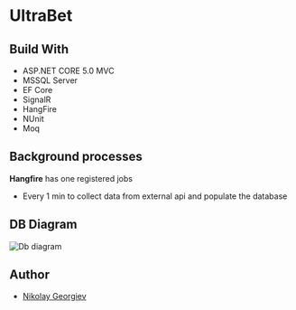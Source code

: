 # UltraBet

## Build With

* ASP.NET CORE 5.0 MVC
* MSSQL Server
* EF Core
* SignalR
* HangFire
* NUnit
* Moq

## Background processes
**Hangfire** has one registered jobs
* Every 1 min to collect data from external api and populate the database

## DB Diagram

![Db diagram]()

## Author

- [Nikolay Georgiev](https://github.com/nickolay-georgiev)